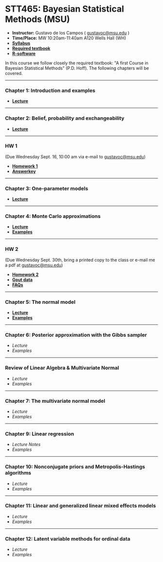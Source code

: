 # STT465: Bayesian Statistical Methods (MSU)


* **Instructor:** Gustavo de los Campos ( gustavoc@msu.edu )
* **Time/Place:** MW 10:20am-11:40am A120 Wells Hall (WH)   
* **[Syllabus](https://github.com/gdlc/STT465/blob/master/STT465_Syllabus.pdf)**
* **[Required textbook](http://www.stat.washington.edu/people/pdhoff/book.php)**
* **[R-software](http://www.r-project.org/)**

In this course we follow closely the required textbook: "A first Course in Bayesian Statistical Methods" (P.D. Hoff). The following chapters will be covered.

------------------------------------------------------------------
### Chapter 1: Introduction and examples
 - **[Lecture](https://github.com/gdlc/STT465/blob/master/STT465_1.pdf)**

------------------------------------------------------------------
### Chapter 2: Belief, probability and exchangeability
 - **[Lecture](https://github.com/gdlc/STT465/blob/master/STT465_2.pdf)**
 
-------------------------------------------------------------------

### HW 1

(Due Wednesday Sept. 16, 10:00 am via e-mail to gustavoc@msu.edu) 
  - **[Homework 1](https://github.com/gdlc/STT465/blob/master/HW1_STT465.pdf)**
  - **[Answerkey](https://github.com/gdlc/STT465/blob/master/HW1-Q1.xlsx)**
 
------------------------------------------------------------------
### Chapter 3: One-parameter models

 - **[Lecture](https://github.com/gdlc/STT465/blob/master/STT465_3.pdf)**

------------------------------------------------------------------
### Chapter 4: Monte Carlo approximations

 - **[Lecture](https://github.com/gdlc/STT465/blob/master/STT465_4.pdf)**
 - **[Examples](https://github.com/gdlc/STT465/blob/master/MC_Examples.md)**

-------------------------------------------------------------------

### HW 2

(Due Wednesday Sept. 30th, bring a printed copy to the class or e-mail me a pdf at gustavoc@msu.edu) 
  - **[Homework 2](https://github.com/gdlc/STT465/blob/master/HW2_STT465.pdf)**
  - **[Gout data](https://github.com/gdlc/STT465/blob/master/gout.txt)**
  - **[FAQs](https://github.com/gdlc/STT465/blob/master/FAQs_HW2.md)**
 
------------------------------------------------------------------
### Chapter 5: The normal model

 - **[Lecture](https://github.com/gdlc/STT465/blob/master/STT465_5.pdf)**
 - **[Examples](https://github.com/gdlc/STT465/blob/master/examples_5.md)**

------------------------------------------------------------------
### Chapter 6: Posterior approximation with the Gibbs sampler
 - *Lecture*
 - *Examples*
 
-------------------------------------------------------------------
### Review of Linear Algebra & Multivariate Normal 
  - *Lecture*
  - *Examples*
  
------------------------------------------------------------------
### Chapter 7: The multivariate normal model
 - *Lecture*
 - *Examples* 
 
------------------------------------------------------------------
### Chapter 9: Linear regression
 - *Lecture Notes*
 - *Examples* 
 
------------------------------------------------------------------
### Chapter 10: Nonconjugate priors and Metropolis-Hastings algorithms
 - *Lecture*
 - *Examples* 
 
------------------------------------------------------------------
### Chapter 11: Linear and generalized linear mixed effects models
 - *Lecture*
 - *Examples* 

------------------------------------------------------------------
### Chapter 12: Latent variable methods for ordinal data
 - *Lecture*
 - *Examples* 


